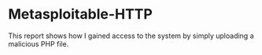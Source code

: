 # Metasploitable-HTTP
This report shows how I gained access to the system by simply uploading a malicious PHP file.
